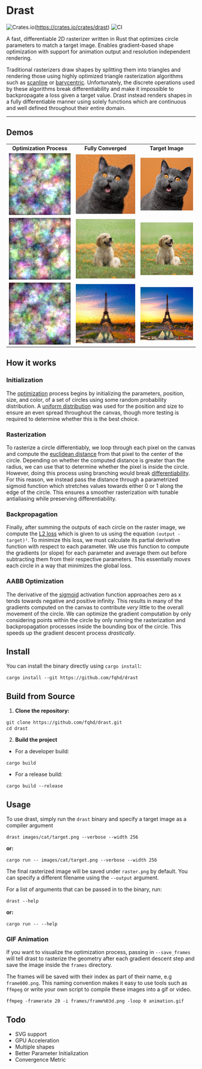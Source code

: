 # Drast
![Crates.io](https://img.shields.io/crates/v/drast.svg)(https://crates.io/crates/drast)
![CI](https://github.com/fqhd/drast/actions/workflows/release.yml/badge.svg?branch=master)

A fast, differentiable 2D rasterizer written in Rust that optimizes circle parameters to match a target image. Enables gradient-based shape optimization with support for animation output and resolution independent rendering.

Traditional rasterizers draw shapes by splitting them into triangles and rendering those using highly optimized triangle rasterization algorithms such as [scanline](https://en.wikipedia.org/wiki/Scanline_rendering) or [barycentric](https://en.wikipedia.org/wiki/Barycentric_coordinate_system). Unfortunately, the discrete operations used by these algorithms break differentiability and make it impossible to backpropagate a loss given a target value. Drast instead renders shapes in a fully differentiable manner using solely functions which are continuous and well defined throughout their entire domain.

---
## Demos
<table>
	<tr>
		<td align="center"><strong>Optimization Process</strong></td>
		<td align="center"><strong>Fully Converged</strong></td>
  	<td align="center"><strong>Target Image</strong></td>
	</tr>
	<tr>
		<td align="center"><img src="images/cat/animation.gif"/></td>
		<td align="center"><img src="images/cat/converged.png"/></td>
		<td align="center"><img src="images/cat/target.png"/></td>
	</tr>
	<tr>
		<td align="center"><img src="images/puppy/animation.gif"/></td>
		<td align="center"><img src="images/puppy/converged.png"/></td>
		<td align="center"><img src="images/puppy/target.png"/></td>
	</tr>
	<tr>
		<td align="center"><img src="images/paris/animation.gif"/></td>
		<td align="center"><img src="images/paris/converged.png"/></td>
		<td align="center"><img src="images/paris/target.png"/></td>
	</tr>
</table>

## How it works

### Initialization
The [optimization](https://en.wikipedia.org/wiki/Mathematical_optimization) process begins by initializing the parameters, position, size, and color, of a set of circles using some random probability distribution. A [uniform distribution](https://en.wikipedia.org/wiki/Continuous_uniform_distribution) was used for the position and size to ensure an even spread throughout the canvas, though more testing is required to determine whether this is the best choice.

### Rasterization
To rasterize a circle differentiably, we loop through each pixel on the canvas and compute the [euclidean distance](https://en.wikipedia.org/wiki/Euclidean_distance) from that pixel to the center of the circle. Depending on whether the computed distance is greater than the radius, we can use that to determine whether the pixel is inside the circle. However, doing this process using branching would break [differentiability](https://en.wikipedia.org/wiki/Differentiable_function). For this reason, we instead pass the distance through a parametrized sigmoid function which stretches values towards either 0 or 1 along the edge of the circle. This ensures a smoother rasterization with tunable antialiasing while preserving differentiability.

### Backpropagation
Finally, after summing the outputs of each circle on the raster image, we compute the [L2 loss](https://en.wikipedia.org/wiki/Mean_squared_error) which is given to us using the equation `(output - target)²`. To minimize this loss, we must calculate its partial derivative function with respect to each parameter. We use this function to compute the gradients (or slope) for each parameter and average them out before subtracting them from their respective parameters. This essentially *moves* each circle in a way that minimizes the global loss.

### AABB Optimization
The derivative of the [sigmoid](https://en.wikipedia.org/wiki/Sigmoid_function) activation function approaches zero as x tends towards negative and positive infinity. This results in many of the gradients computed on the canvas to contribute *very* little to the overall movement of the circle. We can optimize the gradient computation by only considering points within the circle by only running the rasterization and backpropagation processes inside the bounding box of the circle. This speeds up the gradient descent process *drastically*.

## Install

You can install the binary directly using `cargo install`:
```
cargo install --git https://github.com/fqhd/drast
```

## Build from Source
1. **Clone the repository:**
```
git clone https://github.com/fqhd/drast.git
cd drast
```

2. **Build the project**
- For a developer build:
```
cargo build
```

- For a release build:
```
cargo build --release
```

## Usage
To use drast, simply run the `drast` binary and specify a target image as a compiler argument
```
drast images/cat/target.png --verbose --width 256
```
**or:**
```
cargo run -- images/cat/target.png --verbose --width 256
```
The final rasterized image will be saved under `raster.png` by default. You can specify a different filename using the `--output` argument.

For a list of arguments that can be passed in to the binary, run:
```
drast --help
```
**or:**
```
cargo run -- --help
```

### GIF Animation
If you want to visualize the optimization process, passing in `--save_frames` will tell drast to rasterize the geometry after each gradient descent step and save the image inside the `frames` directory.

The frames will be saved with their index as part of their name, e.g `frame000.png`. This naming convention makes it easy to use tools such as `ffmpeg` or write your own script to compile these images into a gif or video.

```
ffmpeg -framerate 20 -i frames/frame%03d.png -loop 0 animation.gif
```

## Todo
- SVG support
- GPU Acceleration
- Multiple shapes
- Better Parameter Initialization
- Convergence Metric

